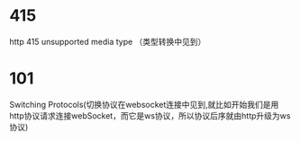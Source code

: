 # 415

http 415 unsupported media type （类型转换中见到）

# 101

 Switching Protocols(切换协议在websocket连接中见到,就比如开始我们是用http协议请求连接webSocket，而它是ws协议，所以协议后序就由http升级为ws协议)





